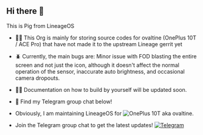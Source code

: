 ## Hi there 👋

This is Pig from LineageOS

 - 🙋‍♀️ This Org is mainly for storing source codes for ovaltine (OnePlus 10T / ACE Pro) that have not made it to the upstream Lineage gerrit yet
 - 🪲 Currently, the main bugs are: Minor issue with FOD blasting the entire screen and not just the icon, although it doesn't affect the normal operation of the sensor, inaccurate auto brightness, and occasional camera dropouts.
 - 👩‍💻 Documentation on how to build by yourself will be updated soon.
 - 🍿 Find my Telegram group chat below!
   
- Obviously, I am maintaining LineageOS for ![OnePlus 10T](https://img.shields.io/badge/OnePlus%2010T/ACEPro-fd4900?style=flat-square&logo=OnePlus&logoColor=ffffff)  aka ovaltine.
- Join the Telegram group chat to get the latest updates! [![Telegram](https://img.shields.io/badge/dynamic/json?logo=telegram&label=%40LineageOSOvaltine&labelColor=282c34&suffix=+members&color=2CA5E0&query=%24.data.totalSubs&url=https%3A%2F%2Fapi.spencerwoo.com%2Fsubstats%2F%3Fsource%3Dtelegram%26queryKey%3Dlineageovaltine&longCache=true)](https://t.me/lineageovaltine)

